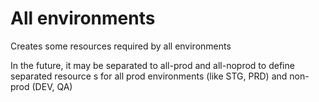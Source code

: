 # All environments

Creates some resources required by all environments

In the future, it may be separated to all-prod and all-noprod to define separated resource s for all prod environments (like STG, PRD) and non-prod (DEV, QA)
